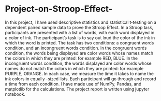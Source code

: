 # Project-on-Stroop-Effect-
In this project, I have used descriptive statistics and  statistical t-testing on a dependent paired sample data to prove the Stroop Effect. In a Stroop task, participants are presented with a list of words, with each word displayed in a color of ink. The participant’s task is to say out loud the color of the ink in which the word is printed. The task has two conditions: a congruent words condition, and an incongruent words condition. In the congruent words condition, the words being displayed are color words whose names match the colors in which they are printed: for example RED, BLUE. In the incongruent words condition, the words displayed are color words whose names do not match the colors in which they are printed: for example PURPLE, ORANGE. In each case, we measure the time it takes to name the ink colors in equally -sized lists. Each participant will go through and record a time from each condition. I have made use of NumPy, Pandas, and matplotlib for the calculations. The project report is written using jupyter notebook.
